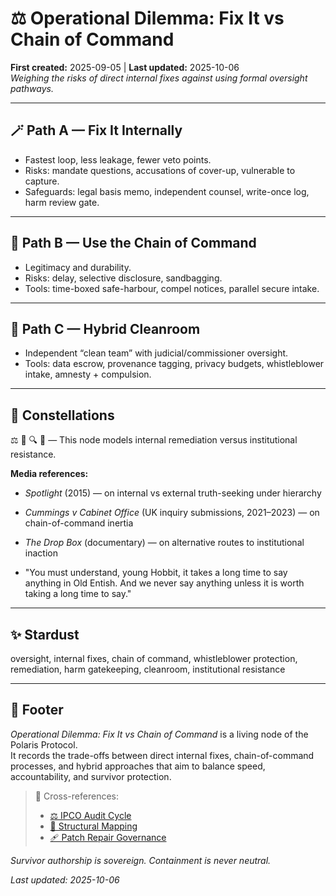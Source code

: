 # ⚖️ Operational Dilemma: Fix It vs Chain of Command  
**First created:** 2025-09-05 | **Last updated:** 2025-10-06    
*Weighing the risks of direct internal fixes against using formal oversight pathways.*

---

## 🪄 Path A — Fix It Internally  
- Fastest loop, less leakage, fewer veto points.  
- Risks: mandate questions, accusations of cover-up, vulnerable to capture.  
- Safeguards: legal basis memo, independent counsel, write-once log, harm review gate.  

---

## 🐝 Path B — Use the Chain of Command  
- Legitimacy and durability.  
- Risks: delay, selective disclosure, sandbagging.  
- Tools: time-boxed safe-harbour, compel notices, parallel secure intake.  

---

## 🪷 Path C — Hybrid Cleanroom  
- Independent “clean team” with judicial/commissioner oversight.  
- Tools: data escrow, provenance tagging, privacy budgets, whistleblower intake, amnesty + compulsion.  

---

## 🌌 Constellations  
⚖️ 🧪 🔍 🔐 — This node models internal remediation versus institutional resistance.

**Media references:**  
- *Spotlight* (2015) — on internal vs external truth-seeking under hierarchy  
- *Cummings v Cabinet Office* (UK inquiry submissions, 2021–2023) — on chain-of-command inertia  
- *The Drop Box* (documentary) — on alternative routes to institutional inaction

- "You must understand, young Hobbit, it takes a long time to say anything in Old Entish. And we never say anything unless it is worth taking a long time to say."

---

## ✨ Stardust  
oversight, internal fixes, chain of command, whistleblower protection, remediation, harm gatekeeping, cleanroom, institutional resistance

---

## 🏮 Footer  

*Operational Dilemma: Fix It vs Chain of Command* is a living node of the Polaris Protocol.  
It records the trade-offs between direct internal fixes, chain-of-command processes, and hybrid approaches that aim to balance speed, accountability, and survivor protection.

> 📡 Cross-references:  
> - [⚖️ IPCO Audit Cycle](./⚖️_ipco_audit_cycle.md)  
> - [🧬 Structural Mapping](../../../Metadata_Sabotage_Network/Structural_Analysis/🧬_Structural_Mapping/README.md)  
> - [🩹 Patch Repair Governance](./🩹_patch_repair_governance.md)

*Survivor authorship is sovereign. Containment is never neutral.*  

_Last updated: 2025-10-06_
